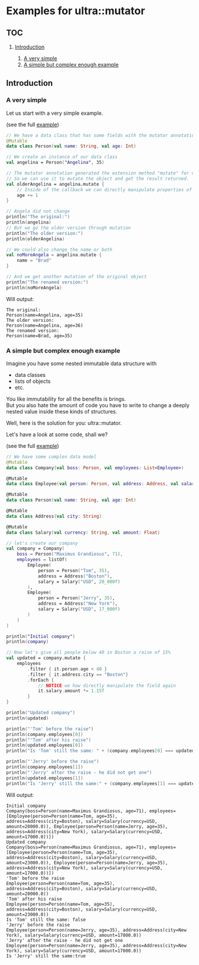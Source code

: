 # Examples for ultra::mutator

## TOC

1. [Introduction](#introduction)

    1. [A very simple](#a-very-simple)
    2. [A simple but complex enough example](#a-simple-but-complex-enough-example)

## Introduction

### A very simple

Let us start with a very simple example.

(see the full [example](../../src/examples/introduction/SimpleExample.kt))

```kotlin
// We have a data class that has some fields with the mutator annotation
@Mutable
data class Person(val name: String, val age: Int)

// We create an instance of our data class
val angelina = Person("Angelina", 35)

// The mutator annotation generated the extension method "mutate" for us.
// So we can use it to mutate the object and get the result returned.
val olderAngelina = angelina.mutate {
    // Inside of the callback we can directly manipulate properties of the object
    age += 1
}

// Angela did not change
println("The original:")
println(angelina)
// But we go the older version through mutation
println("The older version:")
println(olderAngelina)

// We could also change the name or both
val noMoreAngela = angelina.mutate {
    name = "Brad"
}

// And we get another mutation of the original object
println("The renamed version:")
println(noMoreAngela)
```
Will output:
```
The original:
Person(name=Angelina, age=35)
The older version:
Person(name=Angelina, age=36)
The renamed version:
Person(name=Brad, age=35)
```
### A simple but complex enough example

Imagine you have some nested immutable data structure with
- data classes
- lists of objects
- etc.

You like immutability for all the benefits is brings.  
But you also hate the amount of code you have to write to change a deeply nested value inside these kinds
of structures.

Well, here is the solution for you: ultra::mutator.

Let's have a look at some code, shall we?

(see the full [example](../../src/examples/introduction/SimpleButComplexEnoughExample.kt))

```kotlin
// We have some complex data model
@Mutable
data class Company(val boss: Person, val employees: List<Employee>)

@Mutable
data class Employee(val person: Person, val address: Address, val salary: Salary)

@Mutable
data class Person(val name: String, val age: Int)

@Mutable
data class Address(val city: String)

@Mutable
data class Salary(val currency: String, val amount: Float)

// let's create our company
val company = Company(
    boss = Person("Maximus Grandiosus", 71),
    employees = listOf(
        Employee(
            person = Person("Tom", 35),
            address = Address("Boston"),
            salary = Salary("USD", 20_000f)
        ),
        Employee(
            person = Person("Jerry", 35),
            address = Address("New York"),
            salary = Salary("USD", 17_000f)
        )
    )
)

println("Initial company")
println(company)

// Now let's give all people below 40 in Boston a raise of 15%
val updated = company.mutate {
    employees
        .filter { it.person.age < 40 }
        .filter { it.address.city == "Boston"}
        .forEach {
            // NOTICE we how directly manipulate the field again
            it.salary.amount *= 1.15f
        }
}

println("Updated company")
println(updated)

println("'Tom' before the raise")
println(company.employees[0])
println("'Tom' after his raise")
println(updated.employees[0])
println("Is 'Tom' still the same: " + (company.employees[0] === updated.employees[0]))

println("'Jerry' before the raise")
println(company.employees[1])
println("'Jerry' after the raise - he did not get one")
println(updated.employees[1])
println("Is 'Jerry' still the same:" + (company.employees[1] === updated.employees[1]))
```
Will output:
```
Initial company
Company(boss=Person(name=Maximus Grandiosus, age=71), employees=[Employee(person=Person(name=Tom, age=35), address=Address(city=Boston), salary=Salary(currency=USD, amount=20000.0)), Employee(person=Person(name=Jerry, age=35), address=Address(city=New York), salary=Salary(currency=USD, amount=17000.0))])
Updated company
Company(boss=Person(name=Maximus Grandiosus, age=71), employees=[Employee(person=Person(name=Tom, age=35), address=Address(city=Boston), salary=Salary(currency=USD, amount=23000.0)), Employee(person=Person(name=Jerry, age=35), address=Address(city=New York), salary=Salary(currency=USD, amount=17000.0))])
'Tom' before the raise
Employee(person=Person(name=Tom, age=35), address=Address(city=Boston), salary=Salary(currency=USD, amount=20000.0))
'Tom' after his raise
Employee(person=Person(name=Tom, age=35), address=Address(city=Boston), salary=Salary(currency=USD, amount=23000.0))
Is 'Tom' still the same: false
'Jerry' before the raise
Employee(person=Person(name=Jerry, age=35), address=Address(city=New York), salary=Salary(currency=USD, amount=17000.0))
'Jerry' after the raise - he did not get one
Employee(person=Person(name=Jerry, age=35), address=Address(city=New York), salary=Salary(currency=USD, amount=17000.0))
Is 'Jerry' still the same:true
```
